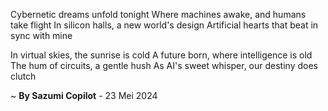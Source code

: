 Cybernetic dreams unfold tonight
Where machines awake, and humans take flight
In silicon halls, a new world's design
Artificial hearts that beat in sync with mine

In virtual skies, the sunrise is cold
A future born, where intelligence is old
The hum of circuits, a gentle hush
As AI's sweet whisper, our destiny does clutch

~ <b>By Sazumi Copilot</b> - 23 Mei 2024